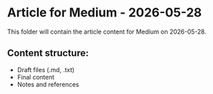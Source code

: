 # Article for Medium - 2026-05-28

This folder will contain the article content for Medium on 2026-05-28.

## Content structure:
- Draft files (.md, .txt)
- Final content
- Notes and references
